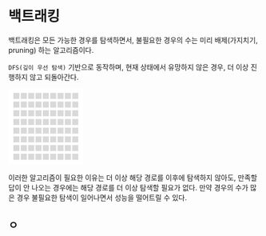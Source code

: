 # 백트래킹

백트래킹은 모든 가능한 경우를 탐색하면서, 불필요한 경우의 수는 미리 배제(가지치기, pruning) 하는 알고리즘이다.

`DFS(깊이 우선 탐색)` 기반으로 동작하며, 현재 상태에서 유망하지 않은 경우, 더 이상 진행하지 않고 되돌아간다. 

<img width=150px src="/algorithm/image/back_tracking_ani.gif">

이러한 알고리즘이 필요한 이유는 더 이상 해당 경로를 이후에 탐색하지 않아도, 만족할 답이 안 나오는 경우에는 해당 경로를 더 이상 탐색할 필요가 없다. 만약 경우의 수가 많은 경우 불필요한 탐색이 일어나면서 성능을 떨어트릴 수 있다.

## ㅇ
